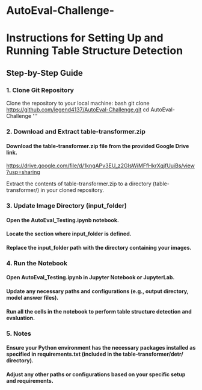# AutoEval-Challenge-
# Instructions for Setting Up and Running Table Structure Detection

## Step-by-Step Guide

### 1. Clone Git Repository

Clone the repository to your local machine:
bash 
git clone https://github.com/legend4137/AutoEval-Challenge.git
cd AutoEval-Challenge '''

### 2. Download and Extract table-transformer.zip

#### Download the table-transformer.zip file from the provided Google Drive link.
https://drive.google.com/file/d/1kngAPv3EU_z2GIsWiMFfHkrXqjfUuiBs/view?usp=sharing


Extract the contents of table-transformer.zip to a directory (table-transformer/) in your cloned repository.

### 3. Update Image Directory (input_folder)

####    Open the AutoEval_Testing.ipynb notebook.
####    Locate the section where input_folder is defined.
####    Replace the input_folder path with the directory containing your images.

### 4. Run the Notebook

#### Open AutoEval_Testing.ipynb in Jupyter Notebook or JupyterLab.
    

#### Update any necessary paths and configurations (e.g., output directory, model answer files).
    

#### Run all the cells in the notebook to perform table structure detection and evaluation.

### 5. Notes

    

#### Ensure your Python environment has the necessary packages installed as specified in requirements.txt (included in the table-transformer/detr/ directory).
    

#### Adjust any other paths or configurations based on your specific setup and requirements.
